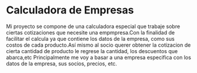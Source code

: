 # Calculadora de Empresas 
Mi proyecto se compone de una calculadora especial que trabaje sobre ciertas cotizaciones que necesite una empmpresa.Con la finalidad de facilitar el calcula ya que contiene los datos de la empresa, como sus costos de cada producto.Así mismo al socio querer obtener la cotizacion de cierta cantidad de producto le regrese la cantidad, los descuentos que abarca,etc 
Principalmente me voy a basar a una empresa especifica con los datos de la empresa, sus socios, precios, etc. 
